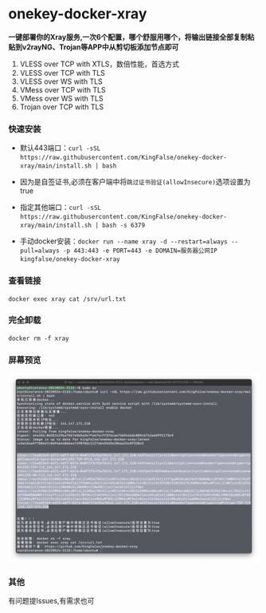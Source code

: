 # onekey-docker-xray

**一键部署你的Xray服务,一次6个配置，哪个舒服用哪个，将输出链接全部复制粘贴到v2rayNG、Trojan等APP中从剪切板添加节点即可**

1. VLESS over TCP with XTLS，数倍性能，首选方式
2. VLESS over TCP with TLS
3. VLESS over WS with TLS
4. VMess over TCP with TLS
5. VMess over WS with TLS
6. Trojan over TCP with TLS

### 快速安装

* 默认443端口：`curl -sSL https://raw.githubusercontent.com/KingFalse/onekey-docker-xray/main/install.sh | bash`

* 因为是自签证书,必须在客户端中将`跳过证书验证(allowInsecure)`选项设置为true

* 指定其他端口：`curl -sSL https://raw.githubusercontent.com/KingFalse/onekey-docker-xray/main/install.sh | bash -s 6379`

* 手动docker安装：`docker run --name xray -d --restart=always --pull=always -p 443:443 -e PORT=443 -e DOMAIN=服务器公网IP kingfalse/onekey-docker-xray`

### 查看链接

```
docker exec xray cat /srv/url.txt
```

### 完全卸载

```
docker rm -f xray
```

### 屏幕预览

![screenshot](screenshot/img.png)

### 其他

有问题提Issues,有需求也可
